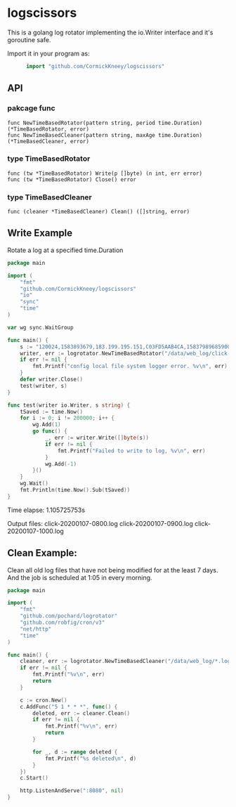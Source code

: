 # logscissors

This is a golang log rotator implementing the io.Writer interface and it's goroutine safe.

Import it in your program as:
```go
      import "github.com/CormickKneey/logscissors"
```
## API
### pakcage func
	func NewTimeBasedRotator(pattern string, period time.Duration) (*TimeBasedRotator, error) 
	func NewTimeBasedCleaner(pattern string, maxAge time.Duration) (*TimeBasedCleaner, error)
### type TimeBasedRotator
	func (tw *TimeBasedRotator) Write(p []byte) (n int, err error)
	func (tw *TimeBasedRotator) Close() error
### type TimeBasedCleaner
	func (cleaner *TimeBasedCleaner) Clean() ([]string, error) 



## Write Example
Rotate a log at a specified time.Duration
```go
package main

import (
	"fmt"
	"github.com/CormickKneey/logscissors"
	"io"
	"sync"
	"time"
)

var wg sync.WaitGroup

func main() {
	s := "120024,1583893679,183.199.195.151,C03FD5AAB4CA,158379896859008,b_ntms_1,335,0,-,0,68050,102599,0,0,ebe60030-633f-11ea-8bbb-b943b30ce79e,-,36781,pc,192_168_1_23,-,-,-,-,-,1,1505784723f8f21,-,-,-,b_token,-,-,ebe60030-633f-11ea-8bbb-b943b30ce79e-010001,-,-,-,-,183.199.195.151,-,10000001,1,www.pengpengzhou.com,-,183.199.195.151,-,-,-,-,-,-,-,\"Mozilla/4.0 (compatible; MSIE 8.0; Windows NT 6.1; Trident/4.0; SLCC2; .NET CLR 2.0.50727; .NET CLR 3.5.30729; .NET CLR 3.0.30729)\"\n"
	writer, err := logrotator.NewTimeBasedRotator("/data/web_log/click-%Y%m%d-%H%M.log", 1*time.Hour)
	if err != nil {
		fmt.Printf("config local file system logger error. %v\n", err)
	}
	defer writer.Close()
	test(writer, s)
}

func test(writer io.Writer, s string) {
	tSaved := time.Now()
	for i := 0; i != 200000; i++ {
		wg.Add(1)
		go func() {
			_, err := writer.Write([]byte(s))
			if err != nil {
				fmt.Printf("Failed to write to log, %v\n", err)
			}
			wg.Add(-1)
		}()
	}
	wg.Wait()
	fmt.Println(time.Now().Sub(tSaved))
}

```
Time elapse:
1.105725753s

Output files:
click-20200107-0800.log
click-20200107-0900.log
click-20200107-1000.log


## Clean Example: 
Clean all old log files that have not being modified for at the least 7 days. And the job is scheduled at 1:05 in every morning.
```go
package main

import (
	"fmt"
	"github.com/pochard/logrotator"
	"github.com/robfig/cron/v3"
	"net/http"
	"time"
)

func main() {
	cleaner, err := logrotator.NewTimeBasedCleaner("/data/web_log/*.log", 7 * 24 * time.Hour)
	if err != nil {
		fmt.Printf("%v\n", err)
		return
	}

	c := cron.New()
	c.AddFunc("5 1 * * *", func() {
		deleted, err := cleaner.Clean()
		if err != nil {
			fmt.Printf("%v\n", err)
			return
		}

		for _, d := range deleted {
			fmt.Printf("%s deleted\n", d)
		}
	})
	c.Start()

	http.ListenAndServe(":8080", nil)
}

```
